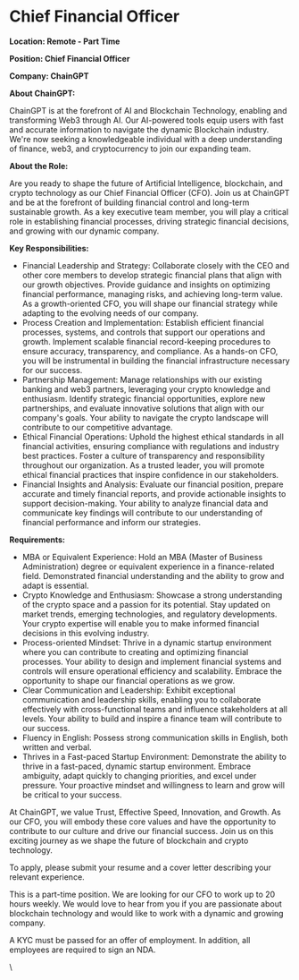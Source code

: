# Chief Financial Officer

**Location: Remote - Part Time**

**Position: Chief Financial Officer**

**Company: ChainGPT**

**About ChainGPT:**

ChainGPT is at the forefront of AI and Blockchain Technology, enabling and transforming Web3 through AI. Our AI-powered tools equip users with fast and accurate information to navigate the dynamic Blockchain industry. We're now seeking a knowledgeable individual with a deep understanding of finance, web3, and cryptocurrency to join our expanding team.

**About the Role:**

Are you ready to shape the future of Artificial Intelligence, blockchain, and crypto technology as our Chief Financial Officer (CFO). Join us at ChainGPT and be at the forefront of building financial control and long-term sustainable growth. As a key executive team member, you will play a critical role in establishing financial processes, driving strategic financial decisions, and growing with our dynamic company.

**Key Responsibilities:**

* &#x20;Financial Leadership and Strategy: Collaborate closely with the CEO and other core members to develop strategic financial plans that align with our growth objectives. Provide guidance and insights on optimizing financial performance, managing risks, and achieving long-term value. As a growth-oriented CFO, you will shape our financial strategy while adapting to the evolving needs of our company.
* Process Creation and Implementation: Establish efficient financial processes, systems, and controls that support our operations and growth. Implement scalable financial record-keeping procedures to ensure accuracy, transparency, and compliance. As a hands-on CFO, you will be instrumental in building the financial infrastructure necessary for our success.
* Partnership Management: Manage relationships with our existing banking and web3 partners, leveraging your crypto knowledge and enthusiasm. Identify strategic financial opportunities, explore new partnerships, and evaluate innovative solutions that align with our company's goals. Your ability to navigate the crypto landscape will contribute to our competitive advantage.
* Ethical Financial Operations: Uphold the highest ethical standards in all financial activities, ensuring compliance with regulations and industry best practices. Foster a culture of transparency and responsibility throughout our organization. As a trusted leader, you will promote ethical financial practices that inspire confidence in our stakeholders.
* Financial Insights and Analysis: Evaluate our financial position, prepare accurate and timely financial reports, and provide actionable insights to support decision-making. Your ability to analyze financial data and communicate key findings will contribute to our understanding of financial performance and inform our strategies.

**Requirements:**

* MBA or Equivalent Experience: Hold an MBA (Master of Business Administration) degree or equivalent experience in a finance-related field. Demonstrated financial understanding and the ability to grow and adapt is essential.
* Crypto Knowledge and Enthusiasm: Showcase a strong understanding of the crypto space and a passion for its potential. Stay updated on market trends, emerging technologies, and regulatory developments. Your crypto expertise will enable you to make informed financial decisions in this evolving industry.
* Process-oriented Mindset: Thrive in a dynamic startup environment where you can contribute to creating and optimizing financial processes. Your ability to design and implement financial systems and controls will ensure operational efficiency and scalability. Embrace the opportunity to shape our financial operations as we grow.
* Clear Communication and Leadership: Exhibit exceptional communication and leadership skills, enabling you to collaborate effectively with cross-functional teams and influence stakeholders at all levels. Your ability to build and inspire a finance team will contribute to our success.
* Fluency in English: Possess strong communication skills in English, both written and verbal.
* Thrives in a Fast-paced Startup Environment: Demonstrate the ability to thrive in a fast-paced, dynamic startup environment. Embrace ambiguity, adapt quickly to changing priorities, and excel under pressure. Your proactive mindset and willingness to learn and grow will be critical to your success.

At ChainGPT, we value Trust, Effective Speed, Innovation, and Growth. As our CFO, you will embody these core values and have the opportunity to contribute to our culture and drive our financial success. Join us on this exciting journey as we shape the future of blockchain and crypto technology.

To apply, please submit your resume and a cover letter describing your relevant experience.

This is a part-time position. We are looking for our CFO to work up to 20 hours weekly. We would love to hear from you if you are passionate about blockchain technology and would like to work with a dynamic and growing company.

A KYC must be passed for an offer of employment. In addition, all employees are required to sign an NDA.

\
